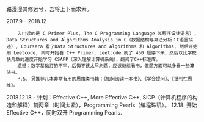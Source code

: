 路漫漫其修远兮，吾将上下而求索。

2017.9 - 2018.12

        入门读的是 C Primer Plus, The C Programming Language（C程序设计语言）, Data Structures and Algorithms Analysis in C（数据结构与算法分析：C语言描述）, Coursera 看了Data Structures and Algorithms 和 Algorithms, 然后开始刷 Leetcode, 同时开始看 C++ Primer, Leetcode 刷了 450 题停下来，然后以比学校快几章的进度开始学习 CSAPP（深入理解计算机系统），翻阅了C++标准库。
        遗憾：数学基础打的不牢，后悔不该太早刷题，应该继续看书，做题方面可以多看一些算法书。
        P.S. 另推荐几本非常有用的思维类书籍：《如何阅读一本书》、《学会提问》、《批判性思维》。 

2018.12.18 -
    计划：Effective C++, More Effective C++, SICP（计算机程序的构造和解释）前两章（时间太紧），Programming Pearls（编程珠玑）。
    12.18: 开始 Effective C++，同时双开 Programming Pearls.
